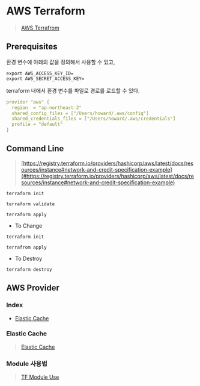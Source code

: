 # AWS Terraform 

> [AWS Terrafrom](https://developer.hashicorp.com/terraform/tutorials/aws-get-started/aws-build)

## Prerequisites 

환경 변수에 아래의 값을 정의해서 사용할 수 있고, 

```shell
export AWS_ACCESS_KEY_ID=
export AWS_SECRET_ACCESS_KEY=
```

terraform 내에서 환경 변수를 파일로 경로를 로드할 수 있다. 

```yaml 
provider "aws" {
  region  = "ap-northeast-2"
  shared_config_files = ["/Users/howard/.aws/config"]
  shared_credentials_files = ["/Users/howard/.aws/credentials"]
  profile = "default"
}
```

## Command Line 

> [https://registry.terraform.io/providers/hashicorp/aws/latest/docs/resources/instance#network-and-credit-specification-example](#https://registry.terraform.io/providers/hashicorp/aws/latest/docs/resources/instance#network-and-credit-specification-example)

```shell
terraform init 

terraform validate 

terraform apply 

```

- To Change 

```shell 
terraform init

terrafrom apply 
```

- To Destroy 

```shell
terraform destroy
```

## AWS Provider 

### Index 

- [Elastic Cache](#elastic-cache)


### Elastic Cache

> [Elastic Cache](#https://registry.terraform.io/providers/hashicorp/aws/latest/docs/resources/elasticache_cluster)

### Module 사용법 

> [TF Module Use](https://developer.hashicorp.com/terraform/tutorials/modules/module-use)